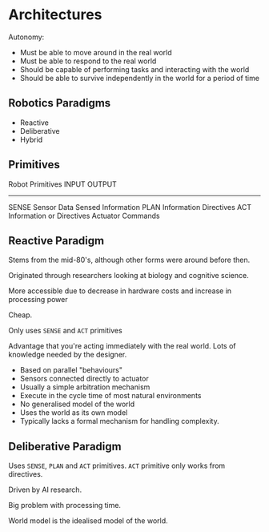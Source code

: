 Architectures
=============

Autonomy:

* Must be able to move around in the real world
* Must be able to respond to the real world
* Should be capable of performing tasks and interacting with the world
* Should be able to survive independently in the world for a period of time


Robotics Paradigms
------------------

* Reactive
* Deliberative
* Hybrid


Primitives
----------

Robot Primitives  INPUT                     OUTPUT
----------------  ------------------------  ------------------
SENSE             Sensor Data               Sensed Information
PLAN              Information               Directives
ACT               Information or Directives Actuator Commands


Reactive Paradigm
-----------------

Stems from the mid-80's, although other forms were around before then.

Originated through researchers looking at biology and cognitive science.

More accessible due to decrease in hardware costs and increase in processing power

Cheap.

Only uses `SENSE` and `ACT` primitives

Advantage that you're acting immediately with the real world. Lots of knowledge needed by the designer.

* Based on parallel "behaviours"
* Sensors connected directly to actuator
* Usually a simple arbitration mechanism
* Execute in the cycle time of most natural environments
* No generalised model of the world
* Uses the world as its own model
* Typically lacks a formal mechanism for handling complexity.


Deliberative Paradigm
---------------------

Uses `SENSE`, `PLAN` and `ACT` primitives. `ACT` primitive only works from directives.

Driven by AI research.

Big problem with processing time.

World model is the idealised model of the world.


